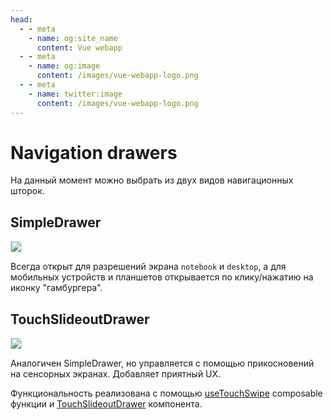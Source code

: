 ```yaml
---
head:
  - - meta
    - name: og:site_name
      content: Vue webapp
  - - meta
    - name: og:image
      content: /images/vue-webapp-logo.png
  - - meta
    - name: twitter:image
      content: /images/vue-webapp-logo.png
---
```


# Navigation drawers

На данный момент можно выбрать из двух видов навигационных шторок.

## SimpleDrawer

![](/images/vue-webapp/drawer-simple.png)

Всегда открыт для разрешений экрана `notebook` и `desktop`, а для мобильных устройств и планшетов открывается по клику/нажатию на иконку "гамбургера".

## TouchSlideoutDrawer

![](/images/vue-webapp/drawer-touch.gif)

Аналогичен SimpleDrawer, но управляется с помощью прикосновений на сенсорных экранах. Добавляет приятный UX.

Функциональность реализована с помощью [useTouchSwipe](https://github.com/vuesence/vue-webapp/blob/main/src/composables/useTouchSwipe.ts) composable функции и [TouchSlideoutDrawer](https://github.com/vuesence/vue-webapp/blob/main/src/components/drawers/TouchSlideoutDrawer.vue) компонента.


<style scoped>
img {
    border: 1px solid #ddd;
}
</style>